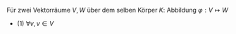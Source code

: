 Für zwei Vektorräume $V,W$ über dem selben Körper $K$: Abbildung $\varphi : V \mapsto W$ 
- (1) $\forall v,v \in V$